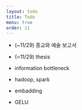 ```yaml
---
layout: todo
title: Todo
menu: true
order: 11
---
```


- (~11/29) 종교와 예술 보고서

- (~11/29) thesis

- information bottleneck

- hadoop, spark

- embadding

- GELU